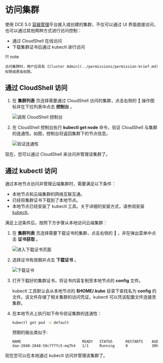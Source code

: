 # 访问集群

使用 DCE 5.0 [容器管理](../../intro/index.md)平台接入或创建的集群，不仅可以通过 UI 界面直接访问，也可以通过其他两种方式进行访问控制：

- 通过 CloudShell 在线访问
- 下载集群证书后通过 kubectl 进行访问

!!! note
  
    访问集群时，用户应具有 [Cluster Admin](../permissions/permission-brief.md) 权限或更高权限。

## 通过 CloudShell 访问

1. 在 __集群列表__ 页选择需要通过 CloudShell 访问的集群，点击右侧的 __┇__ 操作图标并在下拉列表中点击 __控制台__ 。

    ![调用 CloudShell 控制台](https://docs.daocloud.io/daocloud-docs-images/docs/kpanda/images/access-cloudshell.png)

2. 在 CloudShell 控制台执行 __kubectl get node__ 命令，验证 CloudShell 与集群的连通性。如图，控制台将返回集群下的节点信息。

    ![验证连通性](https://docs.daocloud.io/daocloud-docs-images/docs/kpanda/images/access-get-node.png)

现在，您可以通过 CloudShell 来访问并管理该集群了。

## 通过 kubectl 访问

通过本地节点访问并管理云端集群时，需要满足以下条件：

- 本地节点和云端集群的网络互联互通。
- 已经将集群证书下载到了本地节点。
- 本地节点已经安装了 kubectl 工具。关于详细的安装方式，请参阅安装 [kubectl](https://kubernetes.io/zh-cn/docs/tasks/tools/)。

满足上述条件后，按照下方步骤从本地访问云端集群：

1. 在 __集群列表__ 页选择需要下载证书的集群，点击右侧的 __┇__ ，并在弹出菜单中点击 __证书获取__ 。

    ![进入下载证书页面](https://docs.daocloud.io/daocloud-docs-images/docs/kpanda/images/access-get-cert.png)

2. 选择证书有效期并点击 __下载证书__ 。

    ![下载证书](https://docs.daocloud.io/daocloud-docs-images/docs/kpanda/images/access-download-cert.png)

3. 打开下载好的集群证书，将证书内容复制至本地节点的 __config__ 文件。

    kubectl 工具默认会从本地节点的 __$HOME/.kube__ 目录下查找名为 __config__ 的文件。该文件存储了相关集群的访问凭证，kubectl 可以凭该配置文件连接至集群。

4. 在本地节点上执行如下命令验证集群的连通性：

    ```sh
    kubectl get pod -n default
    ```

    预期的输出类似于:

    ```none
    NAME                            READY   STATUS      RESTARTS    AGE
    dao-2048-2048-58c7f7fc5-mq7h4   1/1     Running     0           30h
    ```

现在您可以在本地通过 kubectl 访问并管理该集群了。

